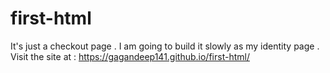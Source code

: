 # first-html
It's just a checkout page . I am going to build it slowly as my identity page .
Visit the site at :
https://gagandeep141.github.io/first-html/
